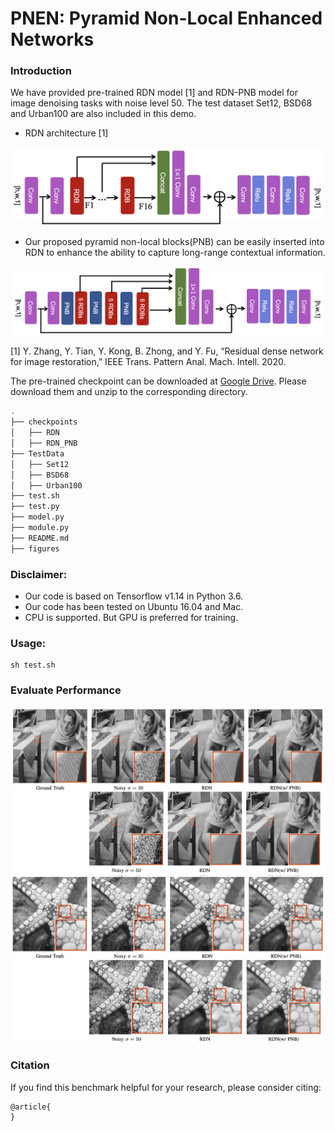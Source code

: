 

# PNEN: Pyramid Non-Local Enhanced Networks

### Introduction

We have provided pre-trained RDN model [1] and RDN-PNB model for image denoising tasks with noise level 50. The test dataset Set12, BSD68 and Urban100 are also included in this demo.

- RDN architecture [1]

<p align='center'>
  <img src="figures/RDN_origin.png" width="500" />
</p>

- Our proposed pyramid non-local blocks(PNB) can be easily inserted into RDN to enhance the ability to capture long-range contextual information. 

<p align='center'>
  <img src="figures/RDN_PNB.png" width="500" /> 
</p>

[1] Y. Zhang, Y. Tian, Y. Kong, B. Zhong, and Y. Fu, “Residual dense network for image restoration,” IEEE Trans. Pattern Anal. Mach. Intell. 2020.

The pre-trained checkpoint can be downloaded at [Google Drive](https://drive.google.com/drive/folders/1n0uP6JaryuglSWL5DGWlFIe-8xgEhvDq?usp=sharing). Please download them and unzip to the corresponding directory.

```bash
.
├── checkpoints
│   ├── RDN
│   ├── RDN_PNB
├── TestData
│   ├── Set12
│   ├── BSD68
│   ├── Urban100
├── test.sh
├── test.py
├── model.py
├── module.py
├── README.md
├── figures
```


### Disclaimer:
- Our code is based on Tensorflow v1.14 in Python 3.6.
- Our code has been tested on Ubuntu 16.04 and Mac.
- CPU is supported. But GPU is preferred for training.


### Usage:
```shell
sh test.sh
```

### Evaluate Performance
<p align='center'>
  <img src="figures/im1.png" width="800" />
  <img src="figures/im2.png" width="800" /> 
</p>



### Citation
If you find this benchmark helpful for your research, please consider citing:
```
@article{
}
```



